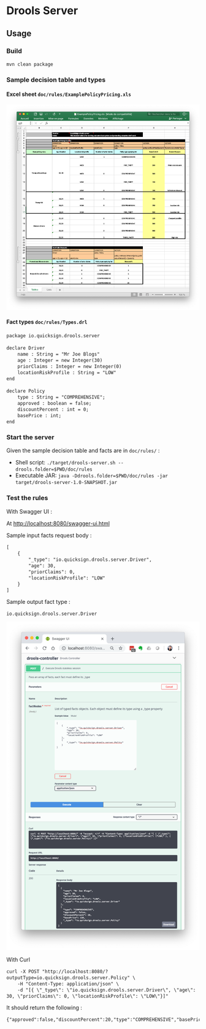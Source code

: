 # Drools Server

## Usage

### Build

```
mvn clean package
```

### Sample decision table and types

#### Excel sheet `doc/rules/ExamplePolicyPricing.xls`

![ExamplePolicyPricing.xls](doc/rules-excel.png)

#### Fact types `doc/rules/Types.drl`

```
package io.quicksign.drools.server

declare Driver
    name : String = "Mr Joe Blogs"
    age : Integer = new Integer(30)
    priorClaims : Integer = new Integer(0)
    locationRiskProfile : String = "LOW"
end

declare Policy
    type : String = "COMPREHENSIVE";
    approved : boolean = false;
    discountPercent : int = 0;
    basePrice : int;
end
```

### Start the server

Given the sample decision table and facts are in `doc/rules/` :

- Shell script: `./target/drools-server.sh --drools.folder=$PWD/doc/rules`
- Executable JAR: `java -Ddrools.folder=$PWD/doc/rules -jar target/drools-server-1.0-SNAPSHOT.jar`

### Test the rules

With Swagger UI :

At [http://localhost:8080/swagger-ui.html](http://localhost:8080/swagger-ui.html)

Sample input facts request body :

```
[
    {
        "_type": "io.quicksign.drools.server.Driver",
        "age": 30,
        "priorClaims": 0,
        "locationRiskProfile": "LOW"
    }
]
```

Sample output fact type :

```
io.quicksign.drools.server.Driver
```

![](doc/swagger-demo.png)

With Curl

```
curl -X POST "http://localhost:8080/?outputType=io.quicksign.drools.server.Policy" \
	-H "Content-Type: application/json" \
	-d "[{ \"_type\": \"io.quicksign.drools.server.Driver\", \"age\": 30, \"priorClaims\": 0, \"locationRiskProfile\": \"LOW\"}]"
```

It should return the following :

```
{"approved":false,"discountPercent":20,"type":"COMPREHENSIVE","basePrice":120}
```
